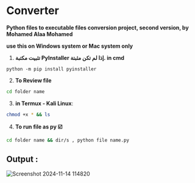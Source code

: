 # Converter
**Python files to executable files conversion project, second version, by Mohamed Alaa Mohamed**

**__use this on Windows system or Mac system only__**

1. **تثبيت مكتبة PyInstaller إذا لم تكن مثبتة. in cmd**
```
python -m pip install pyinstaller
```
2. __To Review file__
 ```bash
cd folder name
   ```
3. __in Termux - Kali Linux__:
```bash 
chmod +x * && ls 
```

4. __To run file as py ☑️__
```bash
cd folder name && dir/s , python file name.py
   ```


## __Output__ :
![Screenshot 2024-11-14 114820](https://github.com/user-attachments/assets/61a807c4-ee18-4144-bffb-f492e75e1794)


